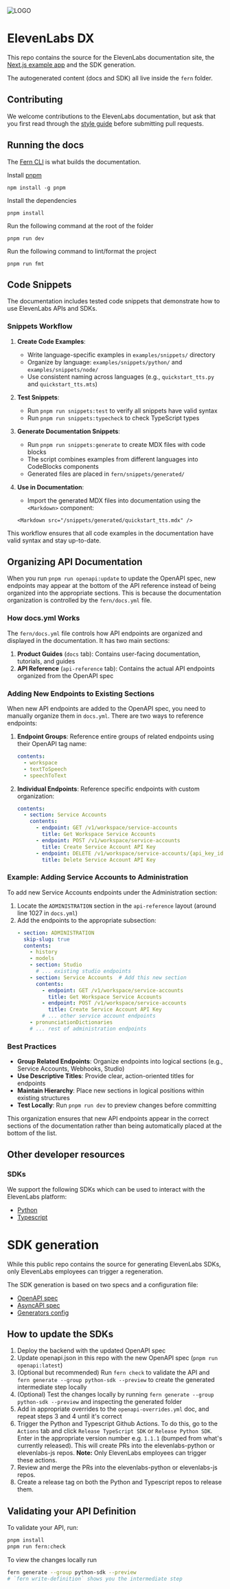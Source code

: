![LOGO](https://github.com/elevenlabs/elevenlabs-python/assets/12028621/21267d89-5e82-4e7e-9c81-caf30b237683)

# ElevenLabs DX

This repo contains the source for the ElevenLabs documentation site, the [Next.js example app](./examples/elevenlabs-nextjs/) and the SDK generation.

The autogenerated content (docs and SDK) all live inside the `fern` folder.

## Contributing

We welcome contributions to the ElevenLabs documentation, but ask that you first read through the [style guide](./fern/docs/contributing-style-guide.md) before submitting pull requests.

## Running the docs

The [Fern CLI](https://www.npmjs.com/package/fern-api) is what builds the documentation.

Install [pnpm](https://pnpm.io/installation)

```
npm install -g pnpm
```

Install the dependencies

```
pnpm install
```

Run the following command at the root of the folder

```
pnpm run dev
```

Run the following command to lint/format the project

```
pnpm run fmt
```

## Code Snippets

The documentation includes tested code snippets that demonstrate how to use ElevenLabs APIs and SDKs.

### Snippets Workflow

1. **Create Code Examples**:

   - Write language-specific examples in `examples/snippets/` directory
   - Organize by language: `examples/snippets/python/` and `examples/snippets/node/`
   - Use consistent naming across languages (e.g., `quickstart_tts.py` and `quickstart_tts.mts`)

2. **Test Snippets**:

   - Run `pnpm run snippets:test` to verify all snippets have valid syntax
   - Run `pnpm run snippets:typecheck` to check TypeScript types

3. **Generate Documentation Snippets**:

   - Run `pnpm run snippets:generate` to create MDX files with code blocks
   - The script combines examples from different languages into CodeBlocks components
   - Generated files are placed in `fern/snippets/generated/`

4. **Use in Documentation**:
   - Import the generated MDX files into documentation using the `<Markdown>` component:
   ```mdx
   <Markdown src="/snippets/generated/quickstart_tts.mdx" />
   ```

This workflow ensures that all code examples in the documentation have valid syntax and stay up-to-date.

## Organizing API Documentation

When you run `pnpm run openapi:update` to update the OpenAPI spec, new endpoints may appear at the bottom of the API reference instead of being organized into the appropriate sections. This is because the documentation organization is controlled by the `fern/docs.yml` file.

### How docs.yml Works

The `fern/docs.yml` file controls how API endpoints are organized and displayed in the documentation. It has two main sections:

1. **Product Guides** (`docs` tab): Contains user-facing documentation, tutorials, and guides
2. **API Reference** (`api-reference` tab): Contains the actual API endpoints organized from the OpenAPI spec

### Adding New Endpoints to Existing Sections

When new API endpoints are added to the OpenAPI spec, you need to manually organize them in `docs.yml`. There are two ways to reference endpoints:

1. **Endpoint Groups**: Reference entire groups of related endpoints using their OpenAPI tag name:
   ```yaml
   contents:
     - workspace
     - textToSpeech
     - speechToText
   ```

2. **Individual Endpoints**: Reference specific endpoints with custom organization:
   ```yaml
   contents:
     - section: Service Accounts
       contents:
         - endpoint: GET /v1/workspace/service-accounts
           title: Get Workspace Service Accounts
         - endpoint: POST /v1/workspace/service-accounts
           title: Create Service Account API Key
         - endpoint: DELETE /v1/workspace/service-accounts/{api_key_id}
           title: Delete Service Account API Key
   ```

### Example: Adding Service Accounts to Administration

To add new Service Accounts endpoints under the Administration section:

1. Locate the `ADMINISTRATION` section in the `api-reference` layout (around line 1027 in `docs.yml`)
2. Add the endpoints to the appropriate subsection:
   ```yaml
   - section: ADMINISTRATION
     skip-slug: true
     contents:
       - history
       - models
       - section: Studio
         # ... existing studio endpoints
       - section: Service Accounts  # Add this new section
         contents:
           - endpoint: GET /v1/workspace/service-accounts
             title: Get Workspace Service Accounts
           - endpoint: POST /v1/workspace/service-accounts
             title: Create Service Account API Key
           # ... other service account endpoints
       - pronunciationDictionaries
       # ... rest of administration endpoints
   ```

### Best Practices

- **Group Related Endpoints**: Organize endpoints into logical sections (e.g., Service Accounts, Webhooks, Studio)
- **Use Descriptive Titles**: Provide clear, action-oriented titles for endpoints
- **Maintain Hierarchy**: Place new sections in logical positions within existing structures
- **Test Locally**: Run `pnpm run dev` to preview changes before committing

This organization ensures that new API endpoints appear in the correct sections of the documentation rather than being automatically placed at the bottom of the list.

## Other developer resources

### SDKs

We support the following SDKs which can be used to interact with the ElevenLabs platform:

- [Python](https://github.com/elevenlabs/elevenlabs-python)
- [Typescript](https://github.com/elevenlabs/elevenlabs-js)

# SDK generation

While this public repo contains the source for generating ElevenLabs SDKs, only ElevenLabs employees can trigger a regeneration.

The SDK generation is based on two specs and a configuration file:

- [OpenAPI spec](./fern/apis/api/openapi.json)
- [AsyncAPI spec](./fern/apis/api/asyncapi.yml)
- [Generators config](./fern/apis/api/generators.yml)

## How to update the SDKs

1. Deploy the backend with the updated OpenAPI spec
2. Update openapi.json in this repo with the new OpenAPI spec (`pnpm run openapi:latest`)
3. (Optional but recommended) Run `fern check` to validate the API and `fern generate --group python-sdk --preview` to create the generated intermediate step locally
4. (Optional) Test the changes locally by running `fern generate --group python-sdk --preview` and inspecting the generated folder
5. Add in appropriate overrides to the `openapi-overrides.yml` doc, and repeat steps 3 and 4 until it's correct
6. Trigger the Python and Typescript Github Actions. To do this, go to the `Actions` tab and click `Release TypeScript SDK` or `Release Python SDK`. Enter in the appropriate version number e.g. `1.1.1` (bumped from what's currently released). This will create PRs into the elevenlabs-python or elevenlabs-js repos. **Note:** Only ElevenLabs employees can trigger these actions.
7. Review and merge the PRs into the elevenlabs-python or elevenlabs-js repos.
8. Create a release tag on both the Python and Typescript repos to release them.

## Validating your API Definition

To validate your API, run:

```sh
pnpm install
pnpm run fern:check
```

To view the changes locally run

```sh
fern generate --group python-sdk --preview
# `fern write-definition` shows you the intermediate step
```
